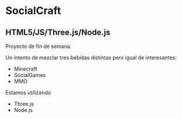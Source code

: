SocialCraft
===========
HTML5/JS/Three.js/Node.js
-----------------
Proyecto de fin de semana.

Un intento de mezclar tres bebidas distintas pero igual de interesantes: 
* Minecraft
* SocialGames 
* MMO

Estamos utilizando
* Three.js
* Node.js

